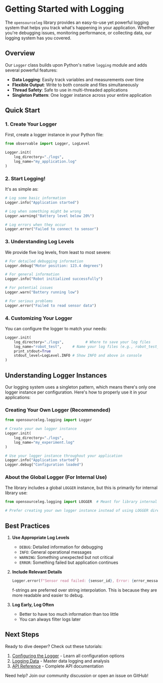 # Getting Started with Logging

The `opensourceleg` library provides an easy-to-use yet powerful logging system that helps you track what's happening in your application. Whether you're debugging issues, monitoring performance, or collecting data, our logging system has you covered.

## Overview

Our `Logger` class builds upon Python's native `logging` module and adds several powerful features:

- **Data Logging**: Easily track variables and measurements over time
- **Flexible Output**: Write to both console and files simultaneously
- **Thread Safety**: Safe to use in multi-threaded applications
- **Singleton Pattern**: One logger instance across your entire application

## Quick Start

### 1. Create Your Logger

First, create a logger instance in your Python file:

```python
from observable import Logger, LogLevel

Logger.init(
    log_directory="./logs",
    log_name="my_application.log"
)
```

### 2. Start Logging!

It's as simple as:

```python
# Log some basic information
Logger.info("Application started")

# Log when something might be wrong
Logger.warning("Battery level below 20%")

# Log errors when they occur
Logger.error("Failed to connect to sensor")
```

### 3. Understanding Log Levels

We provide five log levels, from least to most severe:

```python
# For detailed debugging information
Logger.debug("Motor position: 123.4 degrees")

# For general information
Logger.info("Robot initialized successfully")

# For potential issues
Logger.warn("Battery running low")

# For serious problems
Logger.error("Failed to read sensor data")
```

### 4. Customizing Your Logger

You can configure the logger to match your needs:

```python
Logger.init(
    log_directory="./logs",          # Where to save your log files
    log_name="robot_test",     # Name your log files (e.g., robot_test_2024_03_20.log)
    print_stdout=True
    stdout_level=LogLevel.INFO # Show INFO and above in console
)
```

## Understanding Logger Instances

Our logging system uses a singleton pattern, which means there's only one logger instance per configuration. Here's how to properly use it in your applications:

### Creating Your Own Logger (Recommended)

```python
from opensourceleg.logging import Logger

# Create your own logger instance
Logger.init(
    log_directory="./logs",
    log_name="my_experiment.log"
)

# Use your logger instance throughout your application
Logger.info("Application started")
Logger.debug("Configuration loaded")
```

### About the Global Logger (For Internal Use)

The library includes a global `LOGGER` instance, but this is primarily for internal library use:

```python
from opensourceleg.logging import LOGGER  # Meant for library internal use

# Prefer creating your own logger instance instead of using LOGGER directly
```

## Best Practices

1. **Use Appropriate Log Levels**

    - `DEBUG`: Detailed information for debugging
    - `INFO`: General operational messages
    - `WARNING`: Something unexpected but not critical
    - `ERROR`: Something failed but application continues

2. **Include Relevant Details**

    ```python
    Logger.error(f"Sensor read failed: {sensor_id}, Error: {error_message}")
    ```

    f-strings are preferred over string interpolation. This is because they are more readable and easier to debug.

3. **Log Early, Log Often**

    - Better to have too much information than too little
    - You can always filter logs later

## Next Steps

Ready to dive deeper? Check out these tutorials:

1. [Configuring the Logger](configuring_logger.md) - Learn all configuration options
2. [Logging Data](logging_data.md) - Master data logging and analysis
3. [API Reference](../../api/logging.md) - Complete API documentation

Need help? Join our community discussion or open an issue on GitHub!
